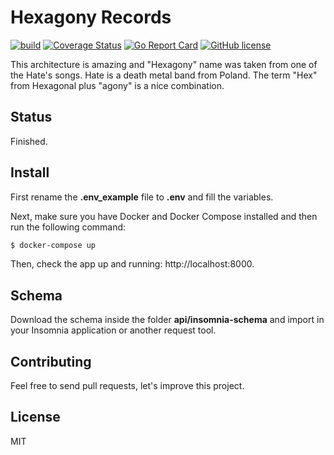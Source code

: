 # Hexagony Records

[![build](https://github.com/cyruzin/hexagony/workflows/build/badge.svg)](https://github.com/cyruzin/hexagony/actions?query=workflow%3Abuild+branch%3Amaster) [![Coverage Status](https://coveralls.io/repos/github/cyruzin/hexagony/badge.svg?branch=master)](https://coveralls.io/github/cyruzin/hexagony?branch=master) [![Go Report Card](https://goreportcard.com/badge/github.com/cyruzin/hexagony)](https://goreportcard.com/report/github.com/cyruzin/hexagony) [![GitHub license](https://img.shields.io/github/license/Naereen/StrapDown.js.svg)](https://github.com/Naereen/StrapDown.js/blob/master/LICENSE)

This architecture is amazing and "Hexagony" name was taken from one of the Hate's songs. Hate is a death metal band from Poland. The term "Hex" from Hexagonal plus "agony" is a nice combination.

## Status

Finished.

## Install

First rename the **.env_example** file to **.env** and fill the variables.

Next, make sure you have Docker and Docker Compose installed and then run the following command:

```sh
$ docker-compose up
```

Then, check the app up and running: http://localhost:8000.

## Schema

Download the schema inside the folder **api/insomnia-schema** and import in your Insomnia application or another request tool.

## Contributing

Feel free to send pull requests, let's improve this project.

## License

MIT
